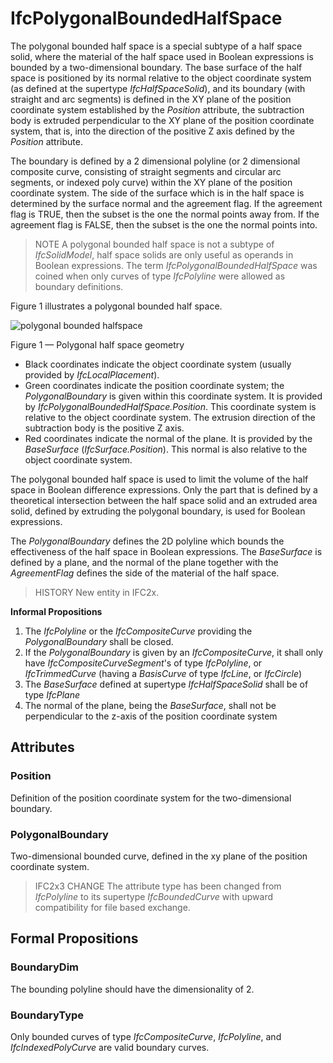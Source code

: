 # IfcPolygonalBoundedHalfSpace

The polygonal bounded half space is a special subtype of a half space solid, where the material of the half space used in Boolean expressions is bounded by a two-dimensional boundary. The base surface of the half space is positioned by its normal relative to the object coordinate system (as defined at the supertype _IfcHalfSpaceSolid_), and its boundary (with straight and arc segments) is defined in the XY plane of the position coordinate system established by the _Position_ attribute, the subtraction body is extruded perpendicular to the XY plane of the position coordinate system, that is, into the direction of the positive Z axis defined by the _Position_ attribute.

The boundary is defined by a 2 dimensional polyline (or 2 dimensional composite curve, consisting of straight segments and circular arc segments, or indexed poly curve) within the XY plane of the position coordinate system. The side of the surface which is in the half space is determined by the surface normal and the agreement flag. If the agreement flag is TRUE, then the subset is the one the normal points away from. If the agreement flag is FALSE, then the subset is the one the normal points into.

> NOTE A polygonal bounded half space is not a subtype of _IfcSolidModel_, half space solids are only useful as operands in Boolean expressions. The term _IfcPolygonalBoundedHalfSpace_ was coined when only curves of type _IfcPolyline_ were allowed as boundary definitions.

Figure 1 illustrates a polygonal bounded half space.

![polygonal bounded halfspace](../../../../figures/ifcpolygonalboundedhalfspace-layout1.png)

Figure 1 &mdash; Polygonal half space geometry

 * Black coordinates indicate the object coordinate system (usually provided by <em>IfcLocalPlacement</em>).
 * Green coordinates indicate the position coordinate system; the <em>PolygonalBoundary</em> is given within this coordinate system. It is provided by <em>IfcPolygonalBoundedHalfSpace.Position</em>. This coordinate system is relative to the object coordinate system. The extrusion direction of the subtraction body is the positive Z axis.
 * Red coordinates indicate the normal of the plane. It is provided by the <em>BaseSurface</em> (<em>IfcSurface.Position</em>). This normal is also relative to the object coordinate system.

The polygonal bounded half space is used to limit the volume of the half space in Boolean difference expressions. Only the part that is defined by a theoretical intersection between the half space solid and an extruded area solid, defined by extruding the polygonal boundary, is used for Boolean expressions.

The _PolygonalBoundary_ defines the 2D polyline which bounds the effectiveness of the half space in Boolean expressions. The _BaseSurface_ is defined by a plane, and the normal of the plane together with the _AgreementFlag_ defines the side of the material of the half space.

> HISTORY New entity in IFC2x.

**Informal Propositions**

1. The _IfcPolyline_ or the _IfcCompositeCurve_ providing the _PolygonalBoundary_ shall be closed.
2. If the _PolygonalBoundary_ is given by an _IfcCompositeCurve_, it shall only have _IfcCompositeCurveSegment_'s of type _IfcPolyline_, or _IfcTrimmedCurve_ (having a _BasisCurve_ of type _IfcLine_, or _IfcCircle_)
3. The _BaseSurface_ defined at supertype _IfcHalfSpaceSolid_ shall be of type _IfcPlane_
4. The normal of the plane, being the _BaseSurface_, shall not be perpendicular to the z-axis of the position coordinate system

## Attributes

### Position
Definition of the position coordinate system for the two-dimensional boundary.

### PolygonalBoundary
Two-dimensional bounded curve, defined in the xy plane of the position coordinate system.

> IFC2x3 CHANGE The attribute type has been changed from _IfcPolyline_ to its supertype _IfcBoundedCurve_ with upward compatibility for file based exchange.

## Formal Propositions

### BoundaryDim
The bounding polyline should have the dimensionality of 2.

### BoundaryType
Only bounded curves of type _IfcCompositeCurve_, _IfcPolyline_, and _IfcIndexedPolyCurve_ are valid boundary curves.
